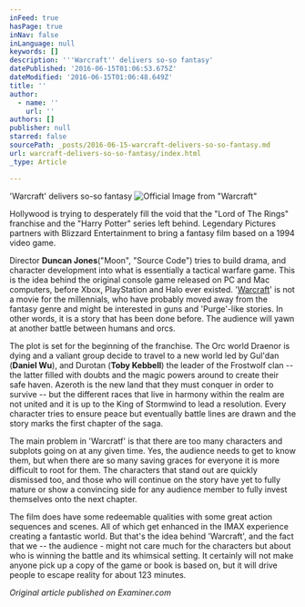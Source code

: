 ```yaml
---
inFeed: true
hasPage: true
inNav: false
inLanguage: null
keywords: []
description: '''Warcraft'' delivers so-so fantasy'
datePublished: '2016-06-15T01:06:53.675Z'
dateModified: '2016-06-15T01:06:48.649Z'
title: ''
author:
  - name: ''
    url: ''
authors: []
publisher: null
starred: false
sourcePath: _posts/2016-06-15-warcraft-delivers-so-so-fantasy.md
url: warcraft-delivers-so-so-fantasy/index.html
_type: Article

---
```

'Warcraft' delivers so-so fantasy
![Official Image from "Warcraft"](https://the-grid-user-content.s3-us-west-2.amazonaws.com/ed277635-cf37-49f4-a307-5fd4c61f4388.jpg)

Hollywood is trying to desperately fill the void that the "Lord of The Rings" franchise and the "Harry Potter" series left behind. Legendary Pictures partners with Blizzard Entertainment to bring a fantasy film based on a 1994 video game.

Director **Duncan Jones**("Moon", "Source Code") tries to build drama, and character development into what is essentially a tactical warfare game. This is the idea behind the original console game released on PC and Mac computers, before Xbox, PlayStation and Halo ever existed. '[Warcraft][0]' is not a movie for the millennials, who have probably moved away from the fantasy genre and might be interested in guns and 'Purge'-like stories. In other words, it is a story that has been done before. The audience will yawn at another battle between humans and orcs.

The plot is set for the beginning of the franchise. The Orc world Draenor is dying and a valiant group decide to travel to a new world led by Gul'dan (**Daniel Wu**), and Durotan (**Toby Kebbell**) the leader of the Frostwolf clan -- the latter filled with doubts and the magic powers around to create their safe haven. Azeroth is the new land that they must conquer in order to survive -- but the different races that live in harmony within the realm are not united and it is up to the King of Stormwind to lead a resolution. Every character tries to ensure peace but eventually battle lines are drawn and the story marks the first chapter of the saga.

The main problem in 'Warcratf' is that there are too many characters and subplots going on at any given time. Yes, the audience needs to get to know them, but when there are so many saving graces for everyone it is more difficult to root for them. The characters that stand out are quickly dismissed too, and those who will continue on the story have yet to fully mature or show a convincing side for any audience member to fully invest themselves onto the next chapter.

The film does have some redeemable qualities with some great action sequences and scenes. All of which get enhanced in the IMAX experience creating a fantastic world. But that's the idea behind 'Warcraft', and the fact that we -- the audience - might not care much for the characters but about who is winning the battle and its whimsical setting. It certainly will not make anyone pick up a copy of the game or book is based on, but it will drive people to escape reality for about 123 minutes.

_Original article published on Examiner.com_

[0]: http://www.examiner.com/topic/warcraft